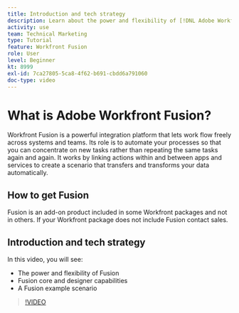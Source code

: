 ```yaml
---
title: Introduction and tech strategy
description: Learn about the power and flexibility of [!DNL Adobe Workfront Fusion], the Fusion core and designer capabilities, and a Fusion example scenario.
activity: use
team: Technical Marketing
type: Tutorial
feature: Workfront Fusion
role: User
level: Beginner
kt: 8999
exl-id: 7ca27805-5ca8-4f62-b691-cbdd6a791060
doc-type: video
---
```

# What is Adobe Workfront Fusion?

Workfront Fusion is a powerful integration platform that lets work flow freely across systems and teams. Its role is to automate your processes so that you can concentrate on new tasks rather than repeating the same tasks again and again. It works by linking actions within and between apps and services to create a scenario that transfers and transforms your data automatically.

## How to get Fusion

Fusion is an add-on product included in some Workfront packages and not in others. If your Workfront package does not include Fusion contact sales.

## Introduction and tech strategy

In this video, you will see:

* The power and flexibility of Fusion
* Fusion core and designer capabilities
* A Fusion example scenario

>[!VIDEO](https://video.tv.adobe.com/v/335259/?quality=12&learn=on)
